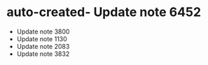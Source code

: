 # auto-created- Update note 6452
- Update note 3800
- Update note 1130
- Update note 2083
- Update note 3832
